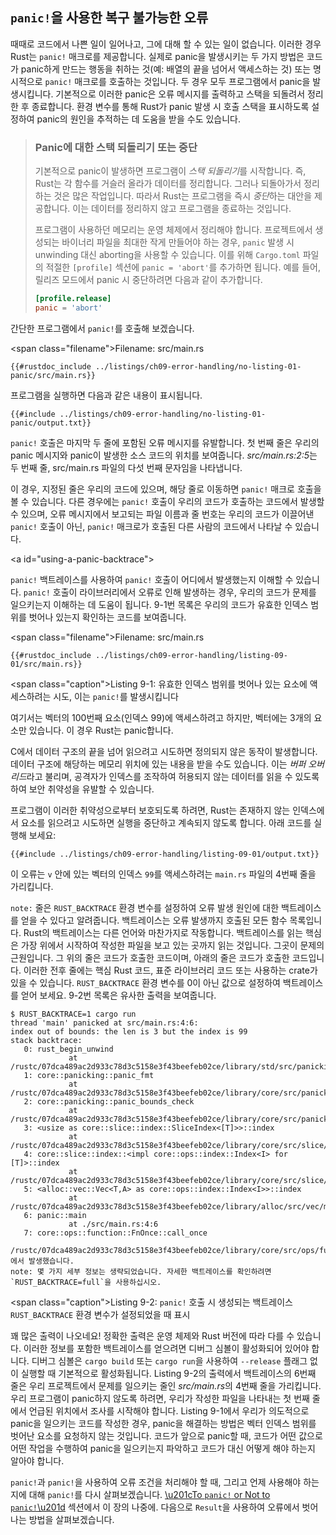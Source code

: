 ## `panic!`을 사용한 복구 불가능한 오류

때때로 코드에서 나쁜 일이 일어나고, 그에 대해 할 수 있는 일이 없습니다. 이러한 경우 Rust는 `panic!` 매크로를 제공합니다. 실제로 panic을 발생시키는 두 가지 방법은 코드가 panic하게 만드는 행동을 취하는 것(예: 배열의 끝을 넘어서 액세스하는 것) 또는 명시적으로 `panic!` 매크로를 호출하는 것입니다. 두 경우 모두 프로그램에서 panic을 발생시킵니다. 기본적으로 이러한 panic은 오류 메시지를 출력하고 스택을 되돌려서 정리한 후 종료합니다. 환경 변수를 통해 Rust가 panic 발생 시 호출 스택을 표시하도록 설정하여 panic의 원인을 추적하는 데 도움을 받을 수도 있습니다.

> ### Panic에 대한 스택 되돌리기 또는 중단
>
> 기본적으로 panic이 발생하면 프로그램이 *스택 되돌리기*를 시작합니다. 즉, Rust는 각 함수를 거슬러 올라가 데이터를 정리합니다. 그러나 되돌아가서 정리하는 것은 많은 작업입니다. 따라서 Rust는 프로그램을 즉시 *중단*하는 대안을 제공합니다. 이는 데이터를 정리하지 않고 프로그램을 종료하는 것입니다.
>
> 프로그램이 사용하던 메모리는 운영 체제에서 정리해야 합니다. 프로젝트에서 생성되는 바이너리 파일을 최대한 작게 만들어야 하는 경우, `panic` 발생 시 unwinding 대신 aborting을 사용할 수 있습니다. 이를 위해 `Cargo.toml` 파일의 적절한 `[profile]` 섹션에 `panic = 'abort'`를 추가하면 됩니다. 예를 들어, 릴리즈 모드에서 panic 시 중단하려면 다음과 같이 추가합니다.
>
> ```toml
> [profile.release]
> panic = 'abort'
> ```

간단한 프로그램에서 `panic!`를 호출해 보겠습니다.

<span class=\"filename\">Filename: src/main.rs</span>

```rust,should_panic,panics
{{#rustdoc_include ../listings/ch09-error-handling/no-listing-01-panic/src/main.rs}}
```

프로그램을 실행하면 다음과 같은 내용이 표시됩니다.

```console
{{#include ../listings/ch09-error-handling/no-listing-01-panic/output.txt}}
```

`panic!` 호출은 마지막 두 줄에 포함된 오류 메시지를 유발합니다. 첫 번째 줄은 우리의 panic 메시지와 panic이 발생한 소스 코드의 위치를 보여줍니다. *src/main.rs:2:5*는 두 번째 줄, src/main.rs 파일의 다섯 번째 문자임을 나타냅니다.

이 경우, 지정된 줄은 우리의 코드에 있으며, 해당 줄로 이동하면 `panic!` 매크로 호출을 볼 수 있습니다. 다른 경우에는 `panic!` 호출이 우리의 코드가 호출하는 코드에서 발생할 수 있으며, 오류 메시지에서 보고되는 파일 이름과 줄 번호는 우리의 코드가 이끌어낸 `panic!` 호출이 아닌, `panic!` 매크로가 호출된 다른 사람의 코드에서 나타날 수 있습니다.

<!-- Old heading. Do not remove or links may break. -->
<a id=\"using-a-panic-backtrace\"></a>

`panic!` 백트레이스를 사용하여 `panic!` 호출이 어디에서 발생했는지 이해할 수 있습니다. `panic!` 호출이 라이브러리에서 오류로 인해 발생하는 경우, 우리의 코드가 문제를 일으키는지 이해하는 데 도움이 됩니다. 9-1번 목록은 우리의 코드가 유효한 인덱스 범위를 벗어나 있는지 확인하는 코드를 보여줍니다.

<span class=\"filename\">Filename: src/main.rs</span>

```rust,should_panic,panics
{{#rustdoc_include ../listings/ch09-error-handling/listing-09-01/src/main.rs}}
```

<span class=\"caption\">Listing 9-1: 유효한 인덱스 범위를 벗어나 있는 요소에 액세스하려는 시도, 이는 `panic!`를 발생시킵니다</span>

여기서는 벡터의 100번째 요소(인덱스 99)에 액세스하려고 하지만, 벡터에는 3개의 요소만 있습니다. 이 경우 Rust는 panic합니다.

C에서 데이터 구조의 끝을 넘어 읽으려고 시도하면 정의되지 않은
동작이 발생합니다. 데이터 구조에 해당하는 메모리 위치에 있는 내용을
받을 수도 있습니다. 이는 *버퍼 오버리드*라고 불리며, 공격자가 인덱스를
조작하여 허용되지 않는 데이터를 읽을 수 있도록 하여 보안 취약성을
유발할 수 있습니다.

프로그램이 이러한 취약성으로부터 보호되도록 하려면, Rust는 존재하지
않는 인덱스에서 요소를 읽으려고 시도하면 실행을 중단하고 계속되지
않도록 합니다. 아래 코드를 실행해 보세요:

```console
{{#include ../listings/ch09-error-handling/listing-09-01/output.txt}}
```

이 오류는 `v` 안에 있는 벡터의 인덱스 `99`를 액세스하려는 `main.rs` 파일의
4번째 줄을 가리킵니다.

`note:` 줄은 `RUST_BACKTRACE` 환경 변수를 설정하여 오류 발생 원인에 대한
백트레이스를 얻을 수 있다고 알려줍니다. 백트레이스는 오류 발생까지
호출된 모든 함수 목록입니다. Rust의 백트레이스는 다른 언어와 마찬가지로
작동합니다. 백트레이스를 읽는 핵심은 가장 위에서 시작하여 작성한 파일을
보고 있는 곳까지 읽는 것입니다. 그곳이 문제의 근원입니다. 그 위의 줄은
코드가 호출한 코드이며, 아래의 줄은 코드가 호출한 코드입니다. 이러한
전후 줄에는 핵심 Rust 코드, 표준 라이브러리 코드 또는 사용하는 crate가
있을 수 있습니다. `RUST_BACKTRACE` 환경 변수를 0이 아닌 값으로 설정하여
백트레이스를 얻어 보세요. 9-2번 목록은 유사한 출력을 보여줍니다.

<!-- manual-regeneration
cd listings/ch09-error-handling/listing-09-01
RUST_BACKTRACE=1 cargo run
copy the backtrace output below
check the backtrace number mentioned in the text below the listing
-->

```console
$ RUST_BACKTRACE=1 cargo run
thread 'main' panicked at src/main.rs:4:6:
index out of bounds: the len is 3 but the index is 99
stack backtrace:
   0: rust_begin_unwind
             at /rustc/07dca489ac2d933c78d3c5158e3f43beefeb02ce/library/std/src/panicking.rs:645:5
   1: core::panicking::panic_fmt
             at /rustc/07dca489ac2d933c78d3c5158e3f43beefeb02ce/library/core/src/panicking.rs:72:14
   2: core::panicking::panic_bounds_check
             at /rustc/07dca489ac2d933c78d3c5158e3f43beefeb02ce/library/core/src/panicking.rs:208:5
   3: <usize as core::slice::index::SliceIndex<[T]>>::index
             at /rustc/07dca489ac2d933c78d3c5158e3f43beefeb02ce/library/core/src/slice/index.rs:255:10
   4: core::slice::index::<impl core::ops::index::Index<I> for [T]>::index
             at /rustc/07dca489ac2d933c78d3c5158e3f43beefeb02ce/library/core/src/slice/index.rs:18:9
   5: <alloc::vec::Vec<T,A> as core::ops::index::Index<I>>::index
             at /rustc/07dca489ac2d933c78d3c5158e3f43beefeb02ce/library/alloc/src/vec/mod.rs:2770:9
   6: panic::main
             at ./src/main.rs:4:6
   7: core::ops::function::FnOnce::call_once
             /rustc/07dca489ac2d933c78d3c5158e3f43beefeb02ce/library/core/src/ops/function.rs:250:5에서 발생했습니다.
note: 몇 가지 세부 정보는 생략되었습니다. 자세한 백트레이스를 확인하려면 `RUST_BACKTRACE=full`을 사용하십시오.
```

<span class=\"caption\">Listing 9-2: `panic!` 호출 시 생성되는 백트레이스
`RUST_BACKTRACE` 환경 변수가 설정되었을 때 표시</span>

꽤 많은 출력이 나오네요! 정확한 출력은 운영 체제와 Rust 버전에 따라 다를 수 있습니다. 이러한 정보를 포함한 백트레이스를 얻으려면 디버그 심볼이 활성화되어 있어야 합니다. 디버그 심볼은 `cargo build` 또는 `cargo run`을 사용하여 `--release` 플래그 없이 실행할 때 기본적으로 활성화됩니다. Listing 9-2의 출력에서 백트레이스의 6번째 줄은 우리 프로젝트에서 문제를 일으키는 줄인 *src/main.rs*의 4번째 줄을 가리킵니다. 우리 프로그램이 panic하지 않도록 하려면, 우리가 작성한 파일을 나타내는 첫 번째 줄에서 언급된 위치에서 조사를 시작해야 합니다. Listing 9-1에서 우리가 의도적으로 panic을 일으키는 코드를 작성한 경우, panic을 해결하는 방법은 벡터 인덱스 범위를 벗어난 요소를 요청하지 않는 것입니다. 코드가 앞으로 panic할 때, 코드가 어떤 값으로 어떤 작업을 수행하여 panic을 일으키는지 파악하고 코드가 대신 어떻게 해야 하는지 알아야 합니다.

`panic!`과 `panic!`을 사용하여 오류 조건을 처리해야 할 때, 그리고 언제 사용해야 하는지에 대해 `panic!`를 다시 살펴보겠습니다. [\u201cTo `panic!` or Not to
`panic!`\u201d][to-panic-or-not-to-panic]<!-- ignore --> 섹션에서 이 장의 나중에.
다음으로 `Result`을 사용하여 오류에서 벗어나는 방법을 살펴보겠습니다.

[to-panic-or-not-to-panic]:
ch09-03-to-panic-or-not-to-panic.html#to-panic-or-not-to-panic
